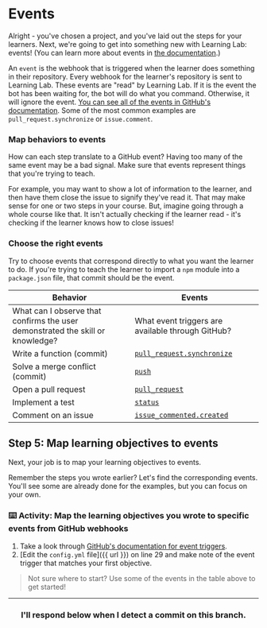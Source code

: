 # Events

Alright - you've chosen a project, and you've laid out the steps for your learners. Next, we're going to get into something new with Learning Lab: events! (You can learn more about events in [the documentation](https://lab.github.com/docs/events).)

An `event` is the webhook that is triggered when the learner does something in their repository. Every webhook for the learner's repository is sent to Learning Lab. These events are "read" by Learning Lab. If it is the event the bot has been waiting for, the bot will do what you command. Otherwise, it will ignore the event.  [You can see all of the events in GitHub's documentation](https://developer.github.com/v3/activity/events/types/). Some of the most common examples are `pull_request.synchronize` or `issue.comment`. 

### Map behaviors to events

How can each step translate to a GitHub event? Having too many of the same event may be a bad signal. Make sure that events represent things that you're trying to teach.

For example, you may want to show a lot of information to the learner, and then have them close the issue to signify they've read it. That may make sense for one or two steps in your course. But, imagine going through a whole course like that. It isn't actually checking if the learner read - it's checking if the learner knows how to close issues!

### Choose the right events

Try to choose events that correspond directly to what you want the learner to do. If you're trying to teach the learner to import a `npm` module into a `package.json` file, that commit should be the event.

| Behavior | Events |
| ------------- | ------------- |
| What can I observe that confirms the user demonstrated the skill or knowledge? | What event triggers are available through GitHub? |
| Write a function (commit) | [`pull_request.synchronize`](https://developer.github.com/v3/activity/events/types/#pullrequestevent) |
| Solve a merge conflict (commit) | [`push`](https://developer.github.com/v3/activity/events/types/#pushevent) |
| Open a pull request | [`pull_request`](https://developer.github.com/v3/activity/events/types/#pullrequestevent) |
| Implement a test | [`status`](https://developer.github.com/v3/activity/events/types/#statusevent) |
| Comment on an issue | [`issue_commented.created`](https://developer.github.com/v3/activity/events/types/#issuecommentevent) |

## Step 5: Map learning objectives to events

Next, your job is to map your learning objectives to events.

Remember the steps you wrote earlier? Let's find the corresponding events. You'll see some are already done for the examples, but you can focus on your own.

### :keyboard: Activity: Map the learning objectives you wrote to specific events from GitHub webhooks

1. Take a look through [GitHub's documentation for event triggers](https://developer.github.com/v3/activity/events/types/).
2. [Edit the `config.yml` file]({{ url }}) on line 29 and make note of the event trigger that matches your first objective.

> Not sure where to start? Use some of the events in the table above to get started!

<hr>
<h3 align="center">I'll respond below when I detect a commit on this branch.</h3>
